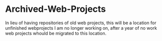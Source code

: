 # Archived-Web-Projects
In lieu of having repositories of old web projects, this will be a location for unfinished webprojects I am no longer working on, after a year of no work web projects whould be migrated to this location.

